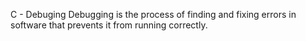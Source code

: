 C - Debuging
Debugging is the process of finding and fixing errors in software that prevents it from running correctly.
